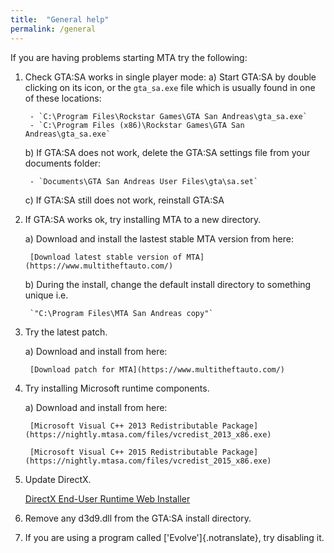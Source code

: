 ```yaml
---
title:  "General help"
permalink: /general
---
```



If you are having problems starting MTA try the following:

1. Check GTA:SA works in single player mode:
    a) Start GTA:SA by double clicking on its icon, or the `gta_sa.exe` file which is usually found in one of these locations:

        - `C:\Program Files\Rockstar Games\GTA San Andreas\gta_sa.exe`
        - `C:\Program Files (x86)\Rockstar Games\GTA San Andreas\gta_sa.exe`

    b) If GTA:SA does not work, delete the GTA:SA settings file from your documents folder:

        - `Documents\GTA San Andreas User Files\gta\sa.set`

    c) If GTA:SA still does not work, reinstall GTA:SA

2. If GTA:SA works ok, try installing MTA to a new directory.

    a) Download and install the lastest stable MTA version from here:

        [Download latest stable version of MTA](https://www.multitheftauto.com/)

    b) During the install, change the default install directory to something unique i.e.

        `"C:\Program Files\MTA San Andreas copy"`

3. Try the latest patch.

    a) Download and install from here:

        [Download patch for MTA](https://www.multitheftauto.com/)

4. Try installing Microsoft runtime components.

    a) Download and install from here:

        [Microsoft Visual C++ 2013 Redistributable Package](https://nightly.mtasa.com/files/vcredist_2013_x86.exe)

        [Microsoft Visual C++ 2015 Redistributable Package](https://nightly.mtasa.com/files/vcredist_2015_x86.exe)

5. Update DirectX.

    [DirectX End-User Runtime Web Installer](http://www.microsoft.com/en-gb/download/details.aspx?id=35)

6. Remove any d3d9.dll from the GTA:SA install directory.

7. If you are using a program called ['Evolve']{.notranslate}, try disabling it.

